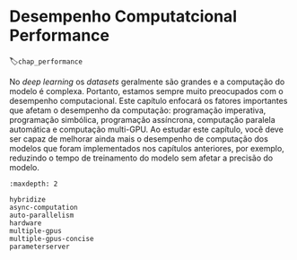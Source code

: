 # Desempenho Computatcional Performance
:label:`chap_performance`

No *deep learning* os *datasets* geralmente são grandes e a computação do modelo é complexa. Portanto, estamos sempre muito preocupados com o desempenho computacional. Este capítulo enfocará os fatores importantes que afetam o desempenho da computação: programação imperativa, programação simbólica, programação assíncrona, computação paralela automática e computação multi-GPU. Ao estudar este capítulo, você deve ser capaz de melhorar ainda mais o desempenho de computação dos modelos que foram implementados nos capítulos anteriores, por exemplo, reduzindo o tempo de treinamento do modelo sem afetar a precisão do modelo.

```toc
:maxdepth: 2

hybridize
async-computation
auto-parallelism
hardware
multiple-gpus
multiple-gpus-concise
parameterserver
```
<!--stackedit_data:
eyJoaXN0b3J5IjpbLTYwNjA2NzQ1OF19
-->
